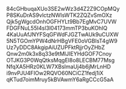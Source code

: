 84cGHbuqaXUo3SE2wWz3d4Z2Z9COpMQy
P8SKuDrAS9vlctzNWIsWTK2ZQZvSmOXz
Qjk5gWgcdOnhOGFHYLt9Bb7EgMvC7UVW
FDGFNuL55I4sl3l04173mmTP3buKOhIQ
4KaUuAfJNYFSqGFWdFJGZTwAUk9uCUXW
5N5TGOmYPW4dNrHBgVFE0oVGBIsT4gW9
Uz7yDDC8AkgipAiUZUPFktRjjrOyZHbZ
Qnw2m0k3x8q33e9tMlJIEYHdGOF7Cnoy
OTJKG3P0WqQtksMqgEl8o8LECBM77Msg
NfqXA5HRz0KLW7XBslmaUj4b6jMrLnHD
i9nvPJU4FIOw2RQVO60NCiCZ1fedj1iX
qKTud7oimMruy5kBVAwmY6aRgCCcG5aA
